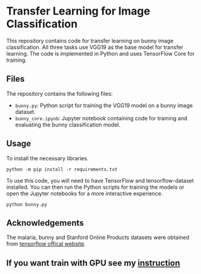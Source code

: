 # Transfer Learning for Image Classification

This repository contains code for transfer learning on bunny image classification. All three tasks use VGG19 as the base model for transfer learning. The code is implemented in Python and uses TensorFlow Core for training.

## Files

The repository contains the following files:

- `bunny.py`: Python script for training the VGG19 model on a bunny image dataset.
- `bunny_core.ipynb`: Jupyter notebook containing code for training and evaluating the bunny classification model.

## Usage
To install the necessary libraries.
```shell
python -m pip install -r requirements.txt
```
To use this code, you will need to have TensorFlow and tensorflow-dataset installed. You can then run the Python scripts for training the models or open the Jupyter notebooks for a more interactive experience.

```shell
python bunny.py
```
## Acknowledgements

The malaria, bunny  and Stanford Online Products datasets were obtained from [tensorflow offical website](https://www.tensorflow.org/datasets/catalog/).

## If you want train with GPU see my [instruction](https://github.com/Wolfman1219/Nvidia-CUDA-Tensorflow-installation)
